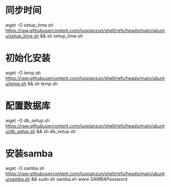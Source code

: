 
# 同步时间
wget -O setup_time.sh https://raw.githubusercontent.com/luoxianzun/shell/refs/heads/main/ubuntu/setup_time.sh && sh setup_time.sh

# 初始化安装
wget -O lemp.sh https://raw.githubusercontent.com/luoxianzun/shell/refs/heads/main/ubuntu/lemp.sh && sh lemp.sh

# 配置数据库
wget -O db_setup.sh https://raw.githubusercontent.com/luoxianzun/shell/refs/heads/main/ubuntu/db_setup.sh && sh db_setup.sh

# 安装samba
wget -O samba.sh https://raw.githubusercontent.com/luoxianzun/shell/refs/heads/main/ubuntu/samba.sh && sudo sh samba.sh www SAMBAPassword